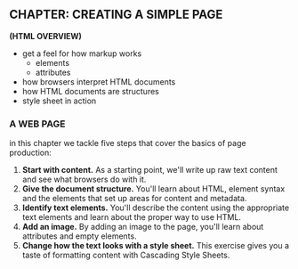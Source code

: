 ## CHAPTER: CREATING A SIMPLE PAGE
**(HTML OVERVIEW)**
-   get a feel for how markup works
    -   elements
    -   attributes 
-   how browsers interpret HTML documents 
-   how HTML documents are structures 
-   style sheet in action 

### A WEB PAGE
in this chapter we tackle five steps that cover 
the basics of page production:
1.  __Start with content.__ 
    As a starting point, we'll write up raw text content and see what browsers do with it.
2.  __Give the document structure.__
    You'll learn about HTML, element syntax and the elements that set up areas for content and metadata.
3.  __Identify text elements.__
    You'll describe the content using the appropriate text elements and learn about the proper way to use HTML.
4.  __Add an image.__
    By adding an image to the page, you'll learn about attributes and empty elements.
5.  __Change how the text looks with a style sheet.__
    This exercise gives you a taste of formatting content with Cascading Style Sheets.
    


